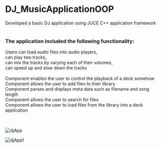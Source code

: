 # DJ_MusicApplicationOOP

Developed a basic DJ application using JUCE C++ application framework
<br/>
<br/>

### The application included the following functionality:
Users can load audio files into audio players, <br/>
can play two tracks, <br/>
can mix the tracks by varying each of their volumes, <br/>
can speed up and slow down the tracks <br/>
<br/>
Component enables the user to control the playback of a deck somehow<br/>
Component allows the user to add files to their library<br/>
Component parses and displays meta data such as filename and song length<br/>
Component allows the user to search for files<br/>
Component allows the user to load files from the library into a deck<br/>
application<br/>
<br/>
<br/>



![djApp](https://user-images.githubusercontent.com/116086176/197424828-37c4367c-7277-4352-8cc7-e05bd1c6204e.jpg)



![djApp1](https://user-images.githubusercontent.com/116086176/197425559-b01224ae-dc52-4bfa-b1cc-52be4e84d908.jpg)
